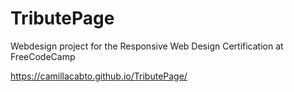 # TributePage
Webdesign project for the Responsive Web Design Certification at FreeCodeCamp


https://camillacabto.github.io/TributePage/
